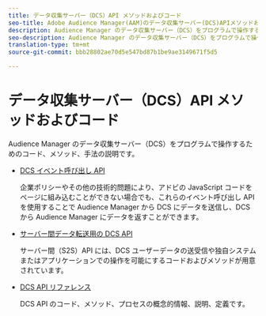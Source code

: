 ```yaml
---
title: データ収集サーバー（DCS）API メソッドおよびコード
seo-title: Adobe Audience Manager(AAM)のデータ収集サーバー(DCS)APIメソッドおよびコード
description: Audience Manager のデータ収集サーバー（DCS）をプログラムで操作するためのコード、メソッド、手法の説明です。
seo-description: Audience Manager のデータ収集サーバー（DCS）をプログラムで操作するためのコード、メソッド、手法の説明です。
translation-type: tm+mt
source-git-commit: bbb28802ae70d5e547bd87b1be9ae3149671f5d5

---
```



# データ収集サーバー（DCS）API メソッドおよびコード

Audience Manager のデータ収集サーバー（DCS）をプログラムで操作するためのコード、メソッド、手法の説明です。

* [DCS イベント呼び出し API](/help/using/api/dcs-intro/dcs-event-calls/dcs-event-calls.md)

   企業ポリシーやその他の技術的問題により、アドビの JavaScript コードをページに組み込むことができない場合でも、これらのイベント呼び出し API を使用することで Audience Manager から DCS にデータを送信し、DCS から Audience Manager にデータを返すことができます。

* [サーバー間データ転送用の DCS API](/help/using/api/dcs-intro/dcs-s2s/dcs-s2s.md)

   サーバー間（S2S）API には、DCS ユーザーデータの送受信や独自システムまたはアプリケーションでの操作を可能にするコードおよびメソッドが用意されています。

* [DCS API リファレンス](/help/using/api/dcs-intro/dcs-api-reference/dcs-api-methods.md)

   DCS API のコード、メソッド、プロセスの概念的情報、説明、定義です。